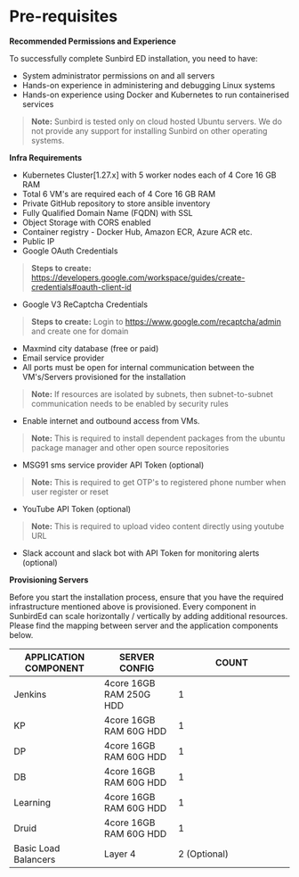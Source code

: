 # Pre-requisites

**Recommended Permissions and Experience**

To successfully complete Sunbird ED installation, you need to have:

* System administrator permissions on and all servers
* Hands-on experience in administering and debugging Linux systems
* Hands-on experience using Docker and Kubernetes to run containerised services

> **Note:** Sunbird is tested only on cloud hosted Ubuntu servers. We do not provide any support for installing Sunbird on other operating systems.

**Infra Requirements**

* Kubernetes Cluster\[1.27.x] with 5 worker nodes each of 4 Core 16 GB RAM
* Total 6 VM's are required each of 4 Core 16 GB RAM
* Private GitHub repository to store ansible inventory
* Fully Qualified Domain Name (FQDN) with SSL
* Object Storage with CORS enabled
* Container registry - Docker Hub, Amazon ECR, Azure ACR etc.
* Public IP
* Google OAuth Credentials

> **Steps to create:** https://developers.google.com/workspace/guides/create-credentials#oauth-client-id

* Google V3 ReCaptcha Credentials

> **Steps to create:** Login to https://www.google.com/recaptcha/admin and create one for domain

* Maxmind city database (free or paid)
* Email service provider
* All ports must be open for internal communication between the VM's/Servers provisioned for the installation

> **Note:** If resources are isolated by subnets, then subnet-to-subnet communication needs to be enabled by security rules

* Enable internet and outbound access from VMs.

> **Note:** This is required to install dependent packages from the ubuntu package manager and other open source repositories

* MSG91 sms service provider API Token (optional)

> **Note:** This is required to get OTP's to registered phone number when user register or reset

* YouTube API Token (optional)

> **Note:** This is required to upload video content directly using youtube URL

* Slack account and slack bot with API Token for monitoring alerts (optional)

**Provisioning Servers**

Before you start the installation process, ensure that you have the required infrastructure mentioned above is provisioned. Every component in SunbirdEd can scale horizontally / vertically by adding additional resources. Please find the mapping between server and the application components below.

<table><thead><tr><th>APPLICATION COMPONENT</th><th>SERVER CONFIG</th><th width="192.33333333333331">COUNT</th></tr></thead><tbody><tr><td>Jenkins</td><td>4core 16GB RAM 250G HDD</td><td>1</td></tr><tr><td>KP</td><td>4core 16GB RAM 60G HDD</td><td>1</td></tr><tr><td>DP</td><td>4core 16GB RAM 60G HDD</td><td>1</td></tr><tr><td>DB</td><td>4core 16GB RAM 60G HDD</td><td>1</td></tr><tr><td>Learning</td><td>4core 16GB RAM 60G HDD</td><td>1</td></tr><tr><td>Druid</td><td>4core 16GB RAM 60G HDD</td><td>1</td></tr><tr><td>Basic Load Balancers</td><td>Layer 4</td><td>2 (Optional)</td></tr></tbody></table>
